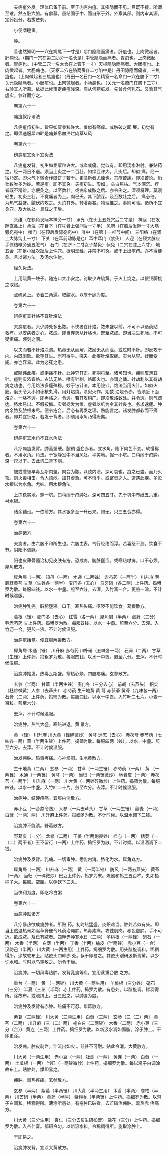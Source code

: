<!-- { "loadSidebar": true } -->
　　夫痈疽外发。理体已备于前。至于内痈内疽。其疾隐而不见。目既不接。所谓至难。然五脏六腑。有俞募。虽结固于中。而自形于外。外察其部。则内审其源。定药投分。若拔芒刺。

　　小便嗜睡重。

　　肿。

　　善也然知明一一穴在鸠尾下一寸是）期门隐隐而痛者。肝疽也。上肉微起者。肝痈也。（期门一穴在第二肋旁一名长是）中管隐隐而痛者。胃疽也。上肉微起者。胃痈也。（中管二穴一名太仓在上管下一寸）天枢隐隐而痛者。大肠疽也。上肉微起者。大肠痈也。（天枢二穴在脐两旁各二寸陷中是）丹田隐隐而痛者。三焦疽也。（上肉微起者三焦痈也）（丹田一名石门一名精室一名命门一穴在脐下二寸）关元隐隐痛者。小肠疽也。上肉微起者。小肠痈也。（关元一名腋门在脐下三寸）右验其人所慕。依据此候审定痈疽浅深。病从何腑脏发。先曾食何乳石。又验其气虚实。参详而疗之。

　　卷第六十一

　　痈疽叙疗诸法

　　凡痈疽疖初生。皆只如粟黍粒许大。微似有痛痒。或触破之即 展。初觉有之。即须速服犀四畔是痈兼帛血滞烂肉草从风

　　卷第六十一

　　辨痈疽宜灸不宜灸法

　　凡痈疽发背。初生如黍粟粒许大。或痒或痛。觉似有。即用汤水淋射。兼贴药 之。经一两日不退。须当上灸之一二百壮。如绿豆许大。凡灸后。却似 痛。经一宿乃定。即火气下微奇作豉饼子若干。更换新者尤佳也。其疮苦痛。即须苦灸。仍壮数唯多为妙。若是疽。即不宜灸。夫疽初生。形如 。头白焦枯。气本深沉。疗者既不精辨。亦便灸之。以至数壮。或痈疖成脓之后。亦令灸之。深须将理。莫谩轻生。初灸三壮。不觉痛者为上。肉已夭。其下脓深。及至数壮之后。 痛必倍。为热气益盛。脓伏内攻之。火灼其外。转增毒甚。物理推之。事则可验。诸所不宜灸穴。及大妨处。具载之于后。

　　头维（在额角发际本神旁一寸） 承光（在头上五处穴后二寸是） 神庭（在发际直鼻上）承泣（在目下（在枕骨上强间后一寸半） 风府（在脑后发际一寸大筋旁宛宛中） 喑门（在顶后发际宛宛中） 脊中（在第十一椎节中间） 三阳络（在肾上大脉沟上一寸） 下关（在耳前动脉是也）耳中耳门（禁灸） 人迎（在颈大脉应手侠结喉旁通五脏气） 石门（在脐下二寸女子禁灸）伏兔（二穴在膝上六寸） 地五会（在足小趾次趾后上件穴。据明堂经。并禁不可灸。或于上出疮疖。亦不得便灸。且以诸方法。及汤水注射。

　　经久灸法。

　　上用硫黄一块子。随疮口大小安之。别取少许硫黄。于火上烧之。以银钗脚挑之取焰。

　　点硫黄上。令着三两遍。取脓水。以疮干瘥为度。

　　卷第六十一

　　辨痈疽宜针烙不宜针烙法

　　夫痈疽者。头少肿处多出脓。不快者宜针烙。脓未盛以前。不可不以诸药贴 救疗。以安病者之心。脓成。即当弃药从针烙也。既至脓成。即当决生死际。不可疑惧痛。顷刻之间。

　　以夫而若不针烙决溃。热毒无从而解。脓瘀无从而泄。或过时不针。即反攻于内。内既消败。欲望其生。岂可得乎。嗟夫。此疾针烙取瘥。实为从容。疑而受毙。亦岂容易。此为必死之患。

　　或隐讳此疾。或惧痛不针。此神夺其识。死期将至。诸可知也。痈则皮薄宜针。疽则皮浓宜烙。古法无烙。唯有针刺。烙即火也。亦谓之燔。针劫刺以其有劫病之功也。今用烙法多瘥殊稳。妙于铍针法。本用铍针。烙法当用火针。如似火筋。磨头令大小如枣核丸滑。用灯焰烧。须臾火作。炬数 油烧令赤。皆须近下面烙之。一烙不透。即再烙之。令透。若其攻稍广。即须散烙数处。并令透。则气疏达。脓水易出。不假按抑。实者捻发为维。虚者以纸为令其针良也。务求速瘥。肿内余脓及脓根未尽。便令疮合。后必有再发之理。熟能言之。诸发肿都软而不痛者。即并宜针烙。若发于背者。即须用水角乃得痊矣。

　　卷第六十一

　　辨痈疽宜水角不宜水角法

　　凡疗痈疽发背。肿高坚硬。脓稠 盛色赤者。宜水角。陷下肉色不变。软慢稀者。不用水角。角法。于宽静室中不当风处。平实地。掘一小坑。口稍阔于疮肿。深一尺以下。去此坑二背下侧。

　　被或乖智早毒瓦斯内坚。肉变为脓。以致内溃。深可哀也。疽之已盛。而乃火攻。则火毒相击。令人烦闷。加其虚惫。可不慎乎。或富贵之人。遭遇此疾。多贮水银以为水角。尤妙。用水银角法。

　　上拣稳实地。穿一坑。口稍阔于疮肿处。深可四五寸。先于坑中布纸五六重。衬水银。

　　诸余铺设。一依前方。其水银多至一升已来。如无。只三五合亦得。

　　卷第六十一

　　治痈诸方

　　夫痈者。由六腑不和所生也。六腑主表。气行经络而浮。若喜怒不测。饮食不节。阴阳不调脉。

　　阳也皮薄骨髓治初见皮肤有疮。恐成痈。腑脏壅涩。或寒热噤痹。口干心烦。犀角散方。

　　犀角屑（一两） 知母（一两） 木通（二两锉） 赤芍药（一两半） 川升麻 荠 葳蕤黄芩 甘草（生锉各一两半） 麦门冬（去心） 马牙硝（各二两）上件药。捣粗罗为散。每服四钱。以水一中盏。煎至六分。去滓。入竹沥一合。更煎一沸。不计时候温服。

　　治痈肿乳痈。脏腑壅滞。口干。寒热头痛。呕哕不能饮食。葛根散方。

　　葛根（锉） 麦门冬（去心） 红雪（各一两） 犀角屑（半两） 葳蕤（二分） 荠赤芍药 甘上件药。捣粗罗为散。每服四钱。以水一中盏。煎至六分。去滓。入竹沥一合。更煎一沸。不计时候温服。

　　治痈疮始觉。便宜服解毒散方。

　　犀角屑 木通（锉） 川升麻 赤芍药 川朴硝（五味各一两） 石膏（二两） 甘草（生锉）上件药。捣粗罗为散。每服四钱。以水一中盏。煎至六分。去滓。不计时候温服。

　　治痈肿始发。热毒瓦斯盛。寒热心烦。四肢疼痛。玄参散方。

　　玄参（半两） 甘草（半两生锉） 麦门冬（三分去心） 前胡（去芦头） 枳实（麸炒微黄）人参（去芦头） 赤芍药 生干地黄 黄 芎 赤茯苓 黄芩（九味各一两） 石膏（二两）上件药。捣筛为散。每服四钱。以水一中盏。入竹叶二七片。小麦一百粒。煎至六分。

　　去滓。不计时候温服。

　　治痈肿。热气大盛。寒热进退。黄 散方。

　　黄 （锉） 川升麻 川大黄（锉碎微炒） 黄芩 远志（去心） 赤茯苓 赤芍药（七味各一两）草（半两生锉）上件药。捣筛为散。每服四两（钱）。以水一中盏。煎至六分。去滓。不计时候温服。

　　治发痈肿。热毒疼痛。心神烦闷。生地黄散方。

　　生干地黄（二两） 玄参（一两） 甘草（一两生锉） 赤芍药（一两） 黄 （一两锉） 木通（一两锉） 黄芩（一两） 当归（一两锉微炒） 地骨皮（一两） 赤茯苓（一两半） 川升麻（一两） 川大黄（一两锉碎微炒）上件药。捣筛为散。每服四钱。以水一中盏。入竹叶二十片。煎至六分。去滓。不计时候温服。

　　治痈肿。结硬疼痛。宜服内消散方。

　　赤小豆（一合熬令熟） 人参（一两去芦头） 甘草（一两生锉） 蘧麦（一两） 白蔹（一两）两） 川升麻上件药。捣细罗为散。不计时候。以温水调下二钱。

　　治痈肿不能溃。野葛散方。

　　野葛皮（一分） 龙骨（二两） 干姜（半两炮裂锉） 桂心（一两） 栝蒌〔一（二）两干者〕王不留行（一两）上件药。捣细罗为散。不计时候。以温酒调下二钱。

　　治痈肿及发背。乳痈。一切毒肿。悉能内消。脓化为水。犀角丸方。

　　犀角屑（一两） 川升麻（一两） 黄 （一两半锉） 防风（一两去芦头） 黄芩（一两） 当归（一碎微炒）巴豆上件药。捣罗为末。炼蜜和捣三五百杵。丸如梧桐子大。每服。空腹。以粥饮下三丸。

　　当快利为度。即吃冷白粥

　　卷第六十一

　　治痈肿贴诸方

　　凡疗暴热欲成痈肿者。所贴 药。初时热猛盛。炎炽难当。肿处若似有头。即当上贴温热膏如驱草膏便令凡药治痈肿。热毒疼痛。攻蚀肌肉。赤色虚肿。手不可近。欲成脓。及已有脓者。四畔赤肿寒水石（二两） 羊桃根（一两锉） 硝石（一两） 木香（半两） 白蔹（半两） 丁香（半两）榆皮（半两锉） 赤小豆（一合） 汉防己（半两） 川大黄（一两生用）上件药。捣细罗为散。用头醋旋调和。稀稠得所。涂故软布上。贴疮头四畔赤 处。候干即易之。其疮头别研汲斯青黛。以少许水和。时时以鸟翎敷之。勿令干燥。

　　治痈肿。一切风毒热肿。发背乳痈等疾。宜用此重台散 之方。

　　重台（一两） 黄 （一两锉） 川大黄（一两生用） 羊桃根（三分锉） 硝石（三分） 半夏（三芷（半两）赤上件药。捣罗为散。有患处。以醋旋调。稀稠得所。涂故布。或疏绢上。日三贴之。以肿退为度。

　　治痈肿及发背有赤肿。热痛不可忍。紫葛散方。

　　紫葛（三两锉） 川大黄（三两生用） 白蔹（三两） 玄参〔三（二）两〕 黄芩（二两） 川升麻〔三（二）两〕 榆白皮（二两锉） 木香（二两） 赤小豆〔三分（合）〕 黄连（三两）上件药。捣细罗为散。以新汲水调如面脂。涂于肿上。干即更涂。

　　治发痈。肿皮剥烂。汁流出如火 。热甚不可耐。贴此令消。大黄散方。

　　川大黄（一两生用） 赤小豆（一两） 牡蛎（一两） 黄连（一两） 白蔹（一两） 土瓜根（一两） 当归（一两锉微炒）上件药。捣细罗为散。每以鸡子白调涂故布上。贴肿处。燥即易之。

　　痈肿。毒热疼痛。玄参散方。

　　玄参（半两） 紫葛（半两锉） 川大黄（半两生用） 木香（半两） 卷柏（半两） 川芒硝（半两） 黄药（半两） 紫檀香（半两锉）上件药。捣细罗为散。以鸡子白调和。稀稠得所。薄涂所患处。有疮肿已破者。去芒硝治痈肿。毒热赤 疼痛方。

　　川大黄（三分生用） 杏仁（三分去皮生研如膏） 盐花（三分）上件药。捣细罗为散。入杏仁膏。都研令匀。以新汲水和。令稀稠得所。旋取涂肿上。

　　干即易之。

　　治痈肿发背。宜涂大黄散方。

